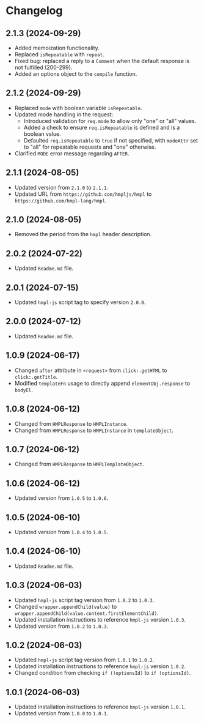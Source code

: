 # Changelog

## 2.1.3 (2024-09-29)
- Added memoization functionality.
- Replaced `isRepeatable` with `repeat`.
- Fixed bug: replaced a reply to a `Comment` when the default response is not fulfilled (200-299).
- Added an options object to the `compile` function.

## 2.1.2 (2024-09-29)
- Replaced `mode` with boolean variable `isRepeatable`.
- Updated mode handling in the request:
  - Introduced validation for `req.mode` to allow only "one" or "all" values.
  - Added a check to ensure `req.isRepeatable` is defined and is a boolean value.
  - Defaulted `req.isRepeatable` to `true` if not specified, with `modeAttr` set to "all" for repeatable requests and "one" otherwise.
- Clarified `MODE` error message regarding `AFTER`.

## 2.1.1 (2024-08-05)
- Updated version from `2.1.0` to `2.1.1`.
- Updated URL from `https://github.com/hmpljs/hmpl` to `https://github.com/hmpl-lang/hmpl`.

## 2.1.0 (2024-08-05)
- Removed the period from the `hmpl` header description.

## 2.0.2 (2024-07-22)
- Updated `Readme.md` file.

## 2.0.1 (2024-07-15)
- Updated `hmpl-js` script tag to specify version `2.0.0`.

## 2.0.0 (2024-07-12)
- Updated `Readme.md` file.

## 1.0.9 (2024-06-17)
- Changed `after` attribute in `<request>` from `click:.getHTML` to `click:.getTitle`.
- Modified `templateFn` usage to directly append `elementObj.response` to `bodyEl`.

## 1.0.8 (2024-06-12)
- Changed from `HMPLResponse` to `HMPLInstance`.
- Changed from `HMPLResponse` to `HMPLInstance` in `templateObject`.

## 1.0.7 (2024-06-12)
- Changed from `HMPLResponse` to `HMPLTemplateObject`.

## 1.0.6 (2024-06-12)
- Updated version from `1.0.5` to `1.0.6`.

## 1.0.5 (2024-06-10)
- Updated version from `1.0.4` to `1.0.5`.

## 1.0.4 (2024-06-10)
- Updated `Readme.md` file.

## 1.0.3 (2024-06-03)
- Updated `hmpl-js` script tag version from `1.0.2` to `1.0.3`.
- Changed `wrapper.appendChild(value)` to `wrapper.appendChild(value.content.firstElementChild)`.
- Updated installation instructions to reference `hmpl-js` version `1.0.3`.
- Updated version from `1.0.2` to `1.0.3`.

## 1.0.2 (2024-06-03)
- Updated `hmpl-js` script tag version from `1.0.1` to `1.0.2`.
- Updated installation instructions to reference `hmpl-js` version `1.0.2`.
- Changed condition from checking `if (!optionsId)` to `if (optionsId)`.

## 1.0.1 (2024-06-03)
- Updated installation instructions to reference `hmpl-js` version `1.0.1`.
- Updated version from `1.0.0` to `1.0.1`.
